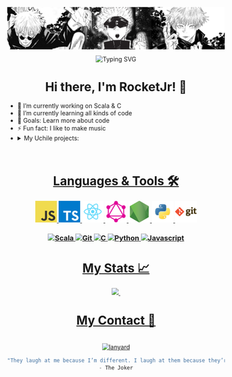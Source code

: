 <img align="center" src="./images/Welcome.jpg">
<br>

<p align="center">
<img src="https://readme-typing-svg.demolab.com?font=Fira+Code&pause=1000&color=70A4FC&center=true&width=435&lines=We+all+go+a+little+mad+sometimes" alt="Typing SVG" /></img>
</p>

<h1 align="center"> Hi there, I'm RocketJr! 👋 </h1>

- 🔭 I’m currently working on Scala & C
- 🌱 I’m currently learning all kinds of code
- 🥅 Goals: Learn more about code
- ⚡ Fun fact: I like to make music
- <details><summary> My Uchile projects:</summary>
  <ul>
    <li><a href="https://github.com/RocketJr/Engineering-projects"> MA2601 & CD2201</li>
    <li><a href="https://github.com/RocketJr/gwen-t-RocketJr"> CC3002</li>
    <li><a href="https://github.com/RocketJr/CC3501-3D-Car-Rendering"> CC3501</li>
  </ul>
  </details>

<br />

<h1 align="center"> Languages & Tools 🛠️ </h1>

<p align="center">
<code><img height="50" src="https://raw.githubusercontent.com/github/explore/80688e429a7d4ef2fca1e82350fe8e3517d3494d/topics/javascript/javascript.png"></code>
<code><img height="50" src="https://raw.githubusercontent.com/github/explore/80688e429a7d4ef2fca1e82350fe8e3517d3494d/topics/typescript/typescript.png"></code>
<code><img height="50" src="https://raw.githubusercontent.com/github/explore/80688e429a7d4ef2fca1e82350fe8e3517d3494d/topics/react/react.png"></code>
<code><img height="50" src="https://raw.githubusercontent.com/github/explore/5c058a388828bb5fde0bcafd4bc867b5bb3f26f3/topics/graphql/graphql.png"></code>
<code><img height="50" src="https://raw.githubusercontent.com/github/explore/80688e429a7d4ef2fca1e82350fe8e3517d3494d/topics/nodejs/nodejs.png"></code>
<code><img height="50" src="https://raw.githubusercontent.com/github/explore/80688e429a7d4ef2fca1e82350fe8e3517d3494d/topics/python/python.png"></code>
<code><img height="50" src="https://raw.githubusercontent.com/github/explore/80688e429a7d4ef2fca1e82350fe8e3517d3494d/topics/git/git.png"></code>

<h3 align=center>

![Scala](https://img.shields.io/badge/scala-7b6efa.svg?style=for-the-badge&logo=scala&logoColor=white)
![Git](https://img.shields.io/badge/git-7d64e5.svg?style=for-the-badge&logo=git&logoColor=white)
![C](https://img.shields.io/badge/c-7c5bd1.svg?style=for-the-badge&logo=c&logoColor=white)
![Python](https://img.shields.io/badge/python-7953be.svg?style=for-the-badge&logo=python&logoColor=white)
![Javascript](https://img.shields.io/badge/javascript-754bab.svg?style=for-the-badge&logo=javascript&logoColor=white)<br>

<h1 align="center"> My Stats 📈 </h1>

<p align="center">
<img width=351 src="https://github-readme-stats.vercel.app/api?username=RocketJr&theme=tokyonight&show_icons=true&count_private=true">&nbsp;
<! --- <img  width=346 src="https://github-readme-stats.vercel.app/api/top-langs?username=RocketJr&layout=compact&theme=tokyonight&custom_title=Top&nbsp;Languages"/><br>

<h1 align="center"> My Contact 📝 </h1>

<p align="center">
<br><img src="https://lanyard.cnrad.dev/api/459106695612989440" alt="lanyard"></img><br>
</p>

<div align="center">

```scala
"They laugh at me because I’m different. I laugh at them because they’re all the same."
- The Joker
```
</div>
